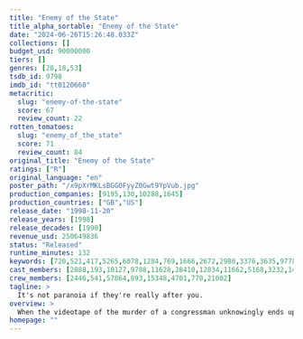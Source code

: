 ```yaml
---
title: "Enemy of the State"
title_alpha_sortable: "Enemy of the State"
date: "2024-06-26T15:26:48.033Z"
collections: []
budget_usd: 90000000
tiers: []
genres: [28,18,53]
tsdb_id: 9798
imdb_id: "tt0120660"
metacritic:
  slug: "enemy-of-the-state"
  score: 67
  review_count: 22
rotten_tomatoes:
  slug: "enemy_of_the_state"
  score: 71
  review_count: 84
original_title: "Enemy of the State"
ratings: ["R"]
original_language: "en"
poster_path: "/x9pXrMKLsBGGOFyyZ0Gwt9YpVub.jpg"
production_companies: [9195,130,10288,1645]
production_countries: ["GB","US"]
release_date: "1998-11-20"
release_years: [1998]
release_decades: [1990]
revenue_usd: 250649836
status: "Released"
runtime_minutes: 132
keywords: [720,521,417,5265,6078,1284,769,1666,2672,2980,3376,3635,9778,10391,10410,10909,18419,18420,180340,227411,311315,325766,325774,325852]
cast_members: [2888,193,10127,9788,11628,28410,12834,11662,5168,3232,14344,565498,10985,1894,6474,76470,70851,6213,154883,134531,58147,974649,17917,147782,29930,52925,31511,206398,1216752,115874,58950,13922,3197,28004,4492,4765]
crew_members: [2446,541,57864,893,15348,4701,770,21002]
tagline: >
  It's not paranoia if they're really after you.
overview: >
  When the videotape of the murder of a congressman unknowingly ends up in the hands of labor lawyer and dedicated family man Robert Clayton Dean, he is framed for the murder. With the help of the mysterious Brill, Dean attempts to throw the NSA off his trail and prove his innocence.
homepage: ""
---
```

